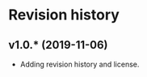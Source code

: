 Revision history
===================

v1.0.* (2019-11-06)
---------------------

* Adding revision history and license.
